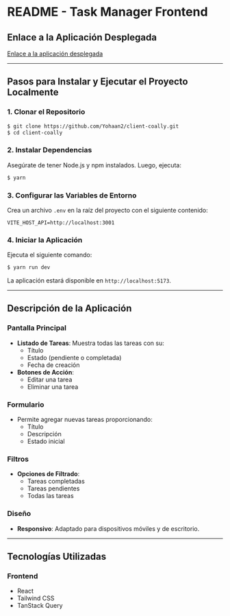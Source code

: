 # README - Task Manager Frontend

## Enlace a la Aplicación Desplegada
[Enlace a la aplicación desplegada](https://client-coally.vercel.app/)

---

## Pasos para Instalar y Ejecutar el Proyecto Localmente

### 1. Clonar el Repositorio
```bash
$ git clone https://github.com/Yohaan2/client-coally.git
$ cd client-coally
```

### 2. Instalar Dependencias
Asegúrate de tener Node.js y npm instalados. Luego, ejecuta:
```bash
$ yarn 
```

### 3. Configurar las Variables de Entorno
Crea un archivo `.env` en la raíz del proyecto con el siguiente contenido:
```env
VITE_HOST_API=http://localhost:3001
```

### 4. Iniciar la Aplicación
Ejecuta el siguiente comando:
```bash
$ yarn run dev
```
La aplicación estará disponible en `http://localhost:5173`.

---

## Descripción de la Aplicación

### Pantalla Principal
- **Listado de Tareas**: Muestra todas las tareas con su:
  - Título
  - Estado (pendiente o completada)
  - Fecha de creación
- **Botones de Acción**:
  - Editar una tarea
  - Eliminar una tarea

### Formulario
- Permite agregar nuevas tareas proporcionando:
  - Título
  - Descripción
  - Estado inicial

### Filtros
- **Opciones de Filtrado**:
  - Tareas completadas
  - Tareas pendientes
  - Todas las tareas

### Diseño
- **Responsivo**: Adaptado para dispositivos móviles y de escritorio.

---

## Tecnologías Utilizadas

### Frontend
- React
- Tailwind CSS
- TanStack Query

